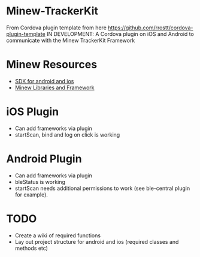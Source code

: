 Minew-TrackerKit
======

From Cordova plugin template from here https://github.com/rrostt/cordova-plugin-template
IN DEVELOPMENT: A Cordova plugin on iOS and Android to communicate with the Minew TrackerKit Framework

# Minew Resources

- [SDK for android and ios](http://docs.beaconyun.com/TrackerKit/iOS_MinewTrackerKit_Software_Development_Kit_Guide_en/)
- [Minew Libraries and Framework](https://api.beaconyun.com/d/ba7627b8b03f4cb6a4a1/?p=/iOS&mode=list)


# iOS Plugin
- Can add frameworks via plugin
- startScan, bind and log on click is working

# Android Plugin
- Can add frameworks via plugin
- bleStatus is working
- startScan needs additional permissions to work (see ble-central plugin for example).

# TODO
- Create a wiki of required functions
- Lay out project structure for android and ios (required classes and methods etc)
